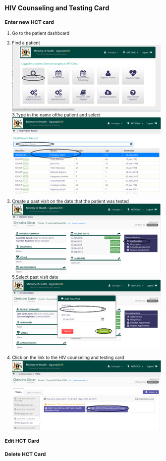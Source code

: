 ## HIV Counseling and Testing Card
### Enter new HCT card
1. Go to the patient dashboard 
2. Find a patient
![](find_patient_.png)
3.Type in the name ofthe patient and select 
![](select_patient.png)


4. Create a  past visit on the date that the patient was tested
![](add_past_visit.png)
5.Select past visit date
![](select_past_visit_date.png)

6. Click on the link to the HIV counseling  and testing card
![](click_on_link_to_HCT_Card.png)


### Edit HCT Card
### Delete HCT Card

